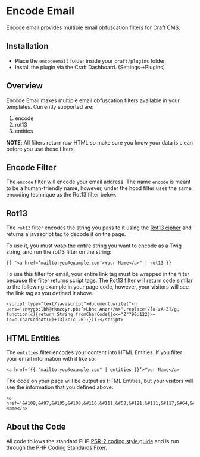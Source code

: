 # Encode Email

Encode email provides multiple email obfuscation filters for Craft CMS.

## Installation

* Place the `encodeemail` folder inside your `craft/plugins` folder.
* Install the plugin via the Craft Dashboard. (Settings&rarr;Plugins)

## Overview

Encode Email makes multiple email obfuscation filters available in your templates. Currently supported are:

1. encode
2. rot13
3. entities

<div class="note">
	<strong>NOTE</strong>: All filters return raw HTML so make sure you know your data is clean before you use these filters.
</div>

## Encode Filter

The `encode` filter will encode your email address.  The name `encode` is meant to be a human-friendly name, however, under the hood filter uses the same encoding technique as the Rot13 filter below.  

## Rot13

The `rot13` filter encodes the string you pass to it using the [Rot13 cipher](https://en.wikipedia.org/wiki/ROT13) and returns a javascript tag to decode it on the page.

To use it, you must wrap the entire string you want to encode as a Twig string, and run the rot13 filter on the string:

    {{ "<a href=‘mailto:you@example.com’>Your Name</a>" | rot13 }}

To use this filter for email, your entire link tag must be wrapped in the filter because the filter returns script tags. The Rot13 filter will return code similar to the following example in your page code, however, your visitors will see the link tag as you defined it above.

    <script type="text/javascript">document.write("<n uers=‘znvygb:lbh@rknzcyr.pbz’>Lbhe Anzr</n>".replace(/[a-zA-Z]/g, function(c){return String.fromCharCode((c<="Z"?90:122)>=(c=c.charCodeAt(0)+13)?c:c-26);}));</script>
    
## HTML Entities

The `entities` filter encodes your content into HTML Entities.  If you filter your email information with it like so:

    <a href=‘{{ "mailto:you@example.com" | entities }}’>Your Name</a>

The code on your page will be output as HTML Entities, but your visitors will see the information that you defined above:

    <a href='&#109;&#97;&#105;&#108;&#116;&#111;&#58;&#121;&#111;&#117;&#64;&#101;&#120;&#97;&#109;&#112;&#108;&#101;&#46;&#99;&#111;&#109;'>Your Name</a>

## About the Code

All code follows the standard PHP [PSR-2 coding style guide](https://github.com/php-fig/fig-standards/blob/master/accepted/PSR-2-coding-style-guide.md) and is run through the [PHP Coding Standards Fixer](http://cs.sensiolabs.org/).